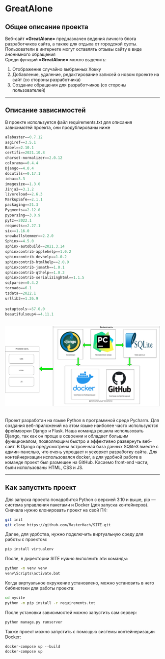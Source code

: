 
# GreatAlone
## Общее описание проекта
Веб-сайт **«GreatAlone»** предназначен ведения личного блога разработчиков сайта, а также для отдыха от городской суеты.
Пользователи в интернете могут оставлять отзывы сайту в виде анонимного обращения<br>
Среди функций **«GreatAlone»** можно выделить:
1. Отображение случайно выбранных Хокку
2. Добавление, удаление, редактирование записей о новом проекте на сайт (со стороны разработчика)
3. Создание обращения для разработчиков (со стороны пользователей)

---

## Описание зависимостей
В проекте используется файл requirements.txt для описания зависимотей проекта, они продублированы ниже<br>
```groovy
alabaster==0.7.12
asgiref==3.5.1
Babel==2.10.1
certifi==2021.10.8
charset-normalizer==2.0.12
colorama==0.4.4
Django==4.0.4
docutils==0.17.1
idna==3.3
imagesize==1.3.0
Jinja2==3.1.2
livereload==2.6.3
MarkupSafe==2.1.1
packaging==21.3
Pygments==2.12.0
pyparsing==3.0.9
pytz==2022.1
requests==2.27.1
six==1.16.0
snowballstemmer==2.2.0
Sphinx==4.5.0
sphinx-autobuild==2021.3.14
sphinxcontrib-applehelp==1.0.2
sphinxcontrib-devhelp==1.0.2
sphinxcontrib-htmlhelp==2.0.0
sphinxcontrib-jsmath==1.0.1
sphinxcontrib-qthelp==1.0.3
sphinxcontrib-serializinghtml==1.1.5
sqlparse==0.4.2
tornado==6.1
tzdata==2022.1
urllib3==1.26.9

setuptools~=57.0.0
beautifulsoup4~=4.11.1
```
<br>
<a href="https://github.com/worldbeater/dta">
  <img src="стек (1).png">
</a>
<br>
<br><br>
Проект разработан на языке Python в программной среде Pycharm. Для создания веб-приложений на этом языке наиболее часто используются фреймворки Django и Flask.
Наша команда решила использовать Django, так как он проще в освоении и обладает большим функционалом, позволяющим быстро и эффективно развернуть веб-сайт.
В Django предусмотрена встроенная база данных SQlite3 вместе с админ-панелью, что очень упрощает и ускоряет разработку сайта. Для контейнеризации использовался docker,
а для удобной работе в команде проект был размещен на GitHub. Касаемо front-end части, были использованы HTML, CSS и JS.

---

## Как запустить проект
Для запуска проекта понадобится Python с версией 3.10 и выше, pip — система управления пакетами и Docker (для запуска контейнеров). 
Сначала нужно клонировать проект на свой ПК:
```bash
git init
git clone https://github.com/MasterHach/SITE.git
```
Далее, для удобства, нужно подключить виртуальную среду для работы с проектом:
```bash
pip install virtualenv
```
После, в директории SITE нужно выполнить эти команды:
```bash
python -m venv venv
venv\Scripts\activate.bat
```
Когда виртуальное окружение установлено, можно установить в него библиотеки для работы проекта:
```bash
cd mysite
python -m pip install -r requirements.txt
```
После установки зависимостей можно запустить сам сервер:
```bash
python manage.py runserver
```
Также проект можно запустить с помощью системы контейнеризации Docker:
```docker
docker-compose up --build
docker-compose up
```
